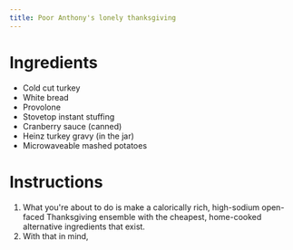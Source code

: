 ```yaml
---
title: Poor Anthony's lonely thanksgiving
---
```


# Ingredients

* Cold cut turkey
* White bread
* Provolone
* Stovetop instant stuffing
* Cranberry sauce (canned)
* Heinz turkey gravy (in the jar)
* Microwaveable mashed potatoes

# Instructions

1. What you're about to do is make a calorically rich, high-sodium open-faced Thanksgiving ensemble with the cheapest, home-cooked alternative ingredients that exist.
2. With that in mind, 
